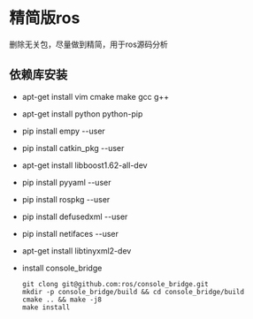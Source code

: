 # 精简版ros
删除无关包，尽量做到精简，用于ros源码分析
## 依赖库安装

* apt-get install vim cmake make gcc g++
* apt-get install python python-pip
* pip install   empy --user
* pip install   catkin_pkg --user
* apt-get install libboost1.62-all-dev
* pip install pyyaml --user
* pip install rospkg --user
* pip install defusedxml --user
* pip install netifaces --user
* apt-get install libtinyxml2-dev
* install console_bridge

  ```
  git clong git@github.com:ros/console_bridge.git
  mkdir -p console_bridge/build && cd console_bridge/build
  cmake .. && make -j8
  make install
  ```
